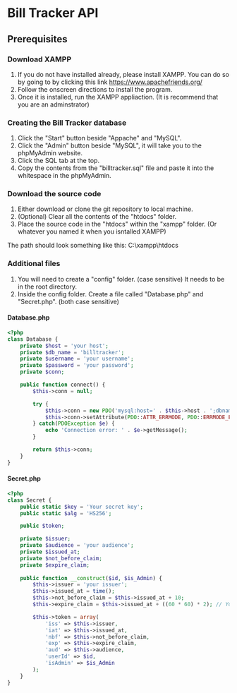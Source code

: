 # Bill Tracker API

## Prerequisites
### Download XAMPP
1. If you do not have installed already, please install XAMPP. You can do so by going to by clicking this link https://www.apachefriends.org/
2. Follow the onscreen directions to install the program.
3. Once it is installed, run the XAMPP appliaction. (It is recommend that you are an adminstrator)

### Creating the Bill Tracker database
1. Click the "Start" button beside "Appache" and "MySQL".
2. Click the "Admin" button beside "MySQL", it will take you to the phpMyAdmin website.
3. Click the SQL tab at the top.
4. Copy the contents from the "billtracker.sql" file and paste it into the whitespace in the phpMyAdmin.

### Download the source code
1. Either download or clone the git repository to local machine.
2. (Optional) Clear all the contents of the "htdocs" folder.
3. Place the source code in the "htdocs" within the "xampp" folder. (Or whatever you named it when you isntalled XAMPP)

The path should look something like this:
C:\xampp\htdocs

### Additional files
1. You will need to create a "config" folder. (case sensitive) It needs to be in the root directory.
2. Inside the config folder. Create a file called "Database.php" and "Secret.php". (both case sensitive)
#### Database.php
```php
<?php
class Database {
    private $host = 'your host';
    private $db_name = 'billtracker';
    private $username = 'your username';
    private $password = 'your password';
    private $conn;

    public function connect() {
        $this->conn = null;

        try {
            $this->conn = new PDO('mysql:host=' . $this->host . ';dbname=' . $this->db_name, $this->username, $this->password);
            $this->conn->setAttribute(PDO::ATTR_ERRMODE, PDO::ERRMODE_EXCEPTION);
        } catch(PDOException $e) {
            echo 'Connection error: ' . $e->getMessage();
        }

        return $this->conn;
    }
}
```

#### Secret.php
```php
<?php
class Secret {
    public static $key = 'Your secret key';
    public static $alg = 'HS256';

    public $token;

    private $issuer;
    private $audience = 'your audience';
    private $issued_at;
    private $not_before_claim;
    private $expire_claim;
    
    public function __construct($id, $is_Admin) {
        $this->issuer = 'your issuer';
        $this->issued_at = time();
        $this->not_before_claim = $this->issued_at + 10;
        $this->expire_claim = $this->issued_at + ((60 * 60) * 2); // You can set the time to however long you want

        $this->token = array(
            'iss' => $this->issuer,
            'iat' => $this->issued_at,
            'nbf' => $this->not_before_claim,
            'exp' => $this->expire_claim,
            'aud' => $this->audience,
            'userId' => $id,
            'isAdmin' => $is_Admin
        );
    }
}

```